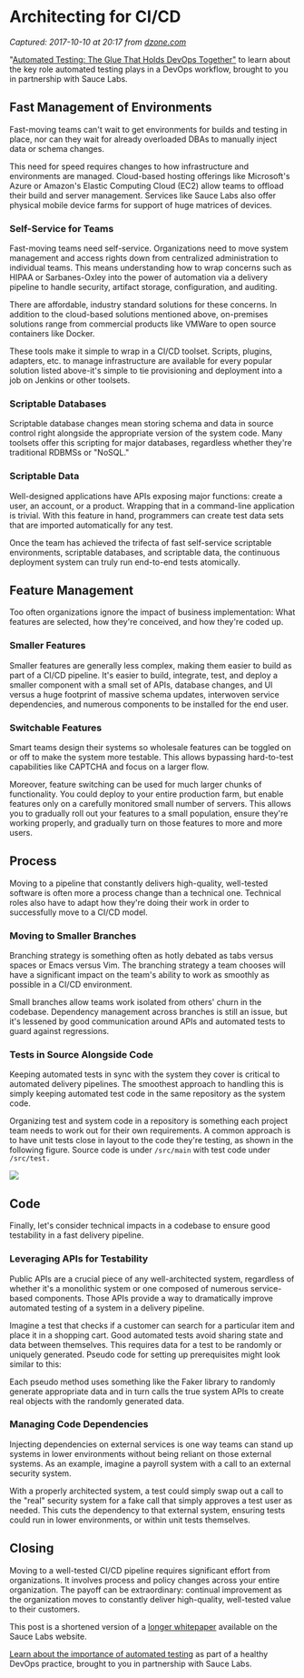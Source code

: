 # Architecting for CI/CD

_Captured: 2017-10-10 at 20:17 from [dzone.com](https://dzone.com/articles/architecting-for-ci-cd?edition=329552&utm_source=Daily%20Digest&utm_medium=email&utm_campaign=Daily%20Digest%202017-10-10)_

"[Automated Testing: The Glue That Holds DevOps Together"](https://dzone.com/go?i=236222&u=http%3A%2F%2Finfo.saucelabs.com%2FAutomated_Testing_Glue_LP-DZone.html%3Futm_medium%3Dpre-roll_textlink%26utm_content%3Darticle) to learn about the key role automated testing plays in a DevOps workflow, brought to you in partnership with Sauce Labs.

## Fast Management of Environments

Fast-moving teams can't wait to get environments for builds and testing in place, nor can they wait for already overloaded DBAs to manually inject data or schema changes.

This need for speed requires changes to how infrastructure and environments are managed. Cloud-based hosting offerings like Microsoft's Azure or Amazon's Elastic Computing Cloud (EC2) allow teams to offload their build and server management. Services like Sauce Labs also offer physical mobile device farms for support of huge matrices of devices.

### Self-Service for Teams

Fast-moving teams need self-service. Organizations need to move system management and access rights down from centralized administration to individual teams. This means understanding how to wrap concerns such as HIPAA or Sarbanes-Oxley into the power of automation via a delivery pipeline to handle security, artifact storage, configuration, and auditing.

There are affordable, industry standard solutions for these concerns. In addition to the cloud-based solutions mentioned above, on-premises solutions range from commercial products like VMWare to open source containers like Docker.

These tools make it simple to wrap in a CI/CD toolset. Scripts, plugins, adapters, etc. to manage infrastructure are available for every popular solution listed above-it's simple to tie provisioning and deployment into a job on Jenkins or other toolsets.

### Scriptable Databases

Scriptable database changes mean storing schema and data in source control right alongside the appropriate version of the system code. Many toolsets offer this scripting for major databases, regardless whether they're traditional RDBMSs or "NoSQL."

### Scriptable Data

Well-designed applications have APIs exposing major functions: create a user, an account, or a product. Wrapping that in a command-line application is trivial. With this feature in hand, programmers can create test data sets that are imported automatically for any test.

Once the team has achieved the trifecta of fast self-service scriptable environments, scriptable databases, and scriptable data, the continuous deployment system can truly run end-to-end tests atomically.

## Feature Management

Too often organizations ignore the impact of business implementation: What features are selected, how they're conceived, and how they're coded up.

### Smaller Features

Smaller features are generally less complex, making them easier to build as part of a CI/CD pipeline. It's easier to build, integrate, test, and deploy a smaller component with a small set of APIs, database changes, and UI versus a huge footprint of massive schema updates, interwoven service dependencies, and numerous components to be installed for the end user.

### Switchable Features

Smart teams design their systems so wholesale features can be toggled on or off to make the system more testable. This allows bypassing hard-to-test capabilities like CAPTCHA and focus on a larger flow.

Moreover, feature switching can be used for much larger chunks of functionality. You could deploy to your entire production farm, but enable features only on a carefully monitored small number of servers. This allows you to gradually roll out your features to a small population, ensure they're working properly, and gradually turn on those features to more and more users.

## Process

Moving to a pipeline that constantly delivers high-quality, well-tested software is often more a process change than a technical one. Technical roles also have to adapt how they're doing their work in order to successfully move to a CI/CD model.

### Moving to Smaller Branches

Branching strategy is something often as hotly debated as tabs versus spaces or Emacs versus Vim. The branching strategy a team chooses will have a significant impact on the team's ability to work as smoothly as possible in a CI/CD environment.

Small branches allow teams work isolated from others' churn in the codebase. Dependency management across branches is still an issue, but it's lessened by good communication around APIs and automated tests to guard against regressions.

### Tests in Source Alongside Code

Keeping automated tests in sync with the system they cover is critical to automated delivery pipelines. The smoothest approach to handling this is simply keeping automated test code in the same repository as the system code.

Organizing test and system code in a repository is something each project team needs to work out for their own requirements. A common approach is to have unit tests close in layout to the code they're testing, as shown in the following figure. Source code is under `/src/main` with test code under` /src/test.`

![](https://az184419.vo.msecnd.net/sauce-labs/cicdcode.png)

## Code

Finally, let's consider technical impacts in a codebase to ensure good testability in a fast delivery pipeline.

### Leveraging APIs for Testability

Public APIs are a crucial piece of any well-architected system, regardless of whether it's a monolithic system or one composed of numerous service-based components. Those APIs provide a way to dramatically improve automated testing of a system in a delivery pipeline.

Imagine a test that checks if a customer can search for a particular item and place it in a shopping cart. Good automated tests avoid sharing state and data between themselves. This requires data for a test to be randomly or uniquely generated. Pseudo code for setting up prerequisites might look similar to this:

Each pseudo method uses something like the Faker library to randomly generate appropriate data and in turn calls the true system APIs to create real objects with the randomly generated data.

### Managing Code Dependencies

Injecting dependencies on external services is one way teams can stand up systems in lower environments without being reliant on those external systems. As an example, imagine a payroll system with a call to an external security system.

With a properly architected system, a test could simply swap out a call to the "real" security system for a fake call that simply approves a test user as needed. This cuts the dependency to that external system, ensuring tests could run in lower environments, or within unit tests themselves.

## Closing

Moving to a well-tested CI/CD pipeline requires significant effort from organizations. It involves process and policy changes across your entire organization. The payoff can be extraordinary: continual improvement as the organization moves to constantly deliver high-quality, well-tested value to their customers.

This post is a shortened version of a [longer whitepaper](https://saucelabs.com/resources/white-papers/designing-infrastructure-for-continuous-testing-and-ci-cd) available on the Sauce Labs website.

[Learn about the importance of automated testing](https://dzone.com/go?i=236223&u=http%3A%2F%2Finfo.saucelabs.com%2FAutomated_Testing_Glue_LP-DZone.html%3Futm_medium%3Dpost-roll_textlink%26utm_content%3Darticle) as part of a healthy DevOps practice, brought to you in partnership with Sauce Labs.
